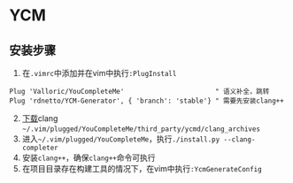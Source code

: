 # YCM
## 安装步骤
1. 在`.vimrc`中添加并在vim中执行`:PlugInstall`
```
Plug 'Valloric/YouCompleteMe'                       " 语义补全，跳转
Plug 'rdnetto/YCM-Generator', { 'branch': 'stable'} " 需要先安装clang++
```
2. [下载](http://releases.llvm.org/download.html)clang
`~/.vim/plugged/YouCompleteMe/third_party/ycmd/clang_archives`
3. 进入`~/.vim/plugged/YouCompleteMe`，执行`./install.py --clang-completer`
4. 安装`clang++`，确保`clang++`命令可执行
5. 在项目目录存在构建工具的情况下，在vim中执行`:YcmGenerateConfig`
